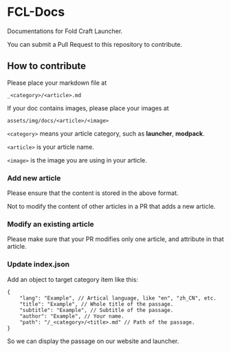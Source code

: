 # FCL-Docs

Documentations for Fold Craft Launcher.

You can submit a Pull Request to this repository to contribute.

## How to contribute

Please place your markdown file at
```
_<category>/<article>.md
```
If your doc contains images, please place your images at
```
assets/img/docs/<article>/<image>
```

`<category>` means your article category, such as **launcher**, **modpack**.

`<article>` is your article name.

`<image>` is the image you are using in your article.

### Add new article

Please ensure that the content is stored in the above format.

Not to modify the content of other articles in a PR that adds a new article.

### Modify an existing article

Please make sure that your PR modifies only one article, and attribute in that article.

### Update index.json

Add an object to target category item like this:
```
{
    "lang": "Example", // Artical language, like "en", "zh_CN", etc.
    "title": "Example", // Whole title of the passage.
    "subtitle": "Example", // Subtitle of the passage.
    "author": "Example", // Your name.
    "path": "/_<category>/<title>.md" // Path of the passage.
}
```
So we can display the passage on our website and launcher.
